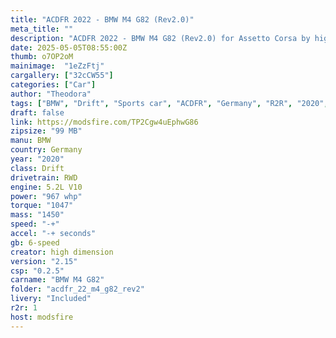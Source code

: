 ```yaml
---
title: "ACDFR 2022 - BMW M4 G82 (Rev2.0)"
meta_title: ""
description: "ACDFR 2022 - BMW M4 G82 (Rev2.0) for Assetto Corsa by high dimension"
date: 2025-05-05T08:55:00Z
thumb: o7OP2oM
mainimage:  "1eZzFtj"
cargallery: ["32cCW55"]
categories: ["Car"]
author: "Theodora"
tags: ["BMW", "Drift", "Sports car", "ACDFR", "Germany", "R2R", "2020", "high dimension"]
draft: false
link: https://modsfire.com/TP2Cgw4uEphwG86
zipsize: "99 MB"
manu: BMW
country: Germany
year: "2020"
class: Drift
drivetrain: RWD
engine: 5.2L V10
power: "967 whp"
torque: "1047"
mass: "1450"
speed: "-+"
accel: "-+ seconds"
gb: 6-speed
creator: high dimension
version: "2.15"
csp: "0.2.5"
carname: "BMW M4 G82"
folder: "acdfr_22_m4_g82_rev2"
livery: "Included"
r2r: 1
host: modsfire
---
```

